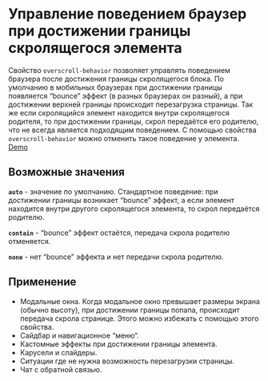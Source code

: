 # Управление поведением браузер при достижении границы скролящегося элемента

Свойство `overscroll-behavior` позволяет управлять поведением браузера после достижения границы скролящегося блока. По умолчанию в мобильных браузерах при достижении границы появляется “bounce” эффект (в разных браузерах он разный), а при достижении верхней границы происходит перезагрузка страницы. Так же если скролящийся элемент находится внутри скролящегося родителя, то при достижении границы, скрол передаётся его родителю, что не всегда является подходящим поведением. С помощью свойства `overscroll-behavior` можно отменить такое поведение у элемента. [Demo](https://mdn.github.io/css-examples/overscroll-behavior/)



## Возможные значения

**`auto`** - значение по умолчанию. Стандартное поведение: при достижении границы возникает “bounce” эффект, а если элемент находится внутри другого скролящегося элемента, то скрол передаётся родителю.

**`contain`** - “bounce” эффект остаётся, передача скрола родителю отменяется.

**`none`** - нет “bounce” эффекта и нет передачи скрола родителю.



## Применение

- Модальные окна. Когда модальное окно превышает размеры экрана (обычно высоту), при достижении границы попапа, происходит передача скрола странице. Этого можно избежать с помощью этого свойства.
- Сайдбар и навигационное “меню“. 
- Кастомные эффекты при достижении границы элемента.
- Карусели и слайдеры.
- Ситуации где не нужна возможность перезагрузки страницы.
- Чат с обратной связью.